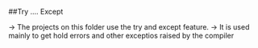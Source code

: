 ##Try .... Except

-> The projects on this folder use the try and except feature.
-> It is used mainly to get hold errors and other exceptios raised by the compiler
